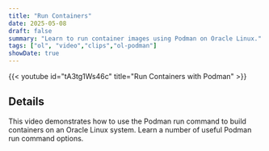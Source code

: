 ```yaml
---
title: "Run Containers"
date: 2025-05-08
draft: false
summary: "Learn to run container images using Podman on Oracle Linux."
tags: ["ol", "video","clips","ol-podman"]
showDate: true
---
```


{{< youtube id="tA3tg1Ws46c" title="Run Containers with Podman" >}}

## Details

This video demonstrates how to use the Podman run command to build containers on an Oracle Linux system. Learn a number of useful Podman run command options. 